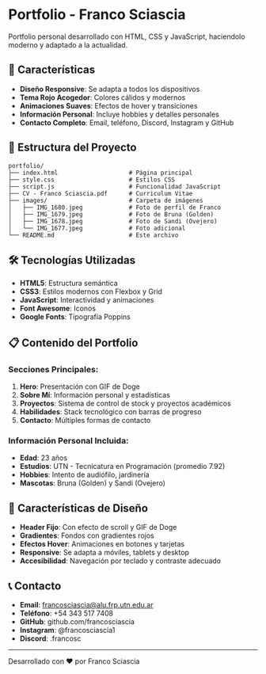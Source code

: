 # Portfolio - Franco Sciascia

Portfolio personal desarrollado con HTML, CSS y JavaScript, haciendolo moderno y adaptado a la actualidad.

## 🚀 Características

- **Diseño Responsive**: Se adapta a todos los dispositivos
- **Tema Rojo Acogedor**: Colores cálidos y modernos
- **Animaciones Suaves**: Efectos de hover y transiciones
- **Información Personal**: Incluye hobbies y detalles personales
- **Contacto Completo**: Email, teléfono, Discord, Instagram y GitHub

## 📁 Estructura del Proyecto

```
portfolio/
├── index.html                    # Página principal
├── style.css                     # Estilos CSS
├── script.js                     # Funcionalidad JavaScript
├── CV - Franco Sciascia.pdf      # Curriculum Vitae
├── images/                       # Carpeta de imágenes
│   ├── IMG_1680.jpeg             # Foto de perfil de Franco
│   ├── IMG_1679.jpeg             # Foto de Bruna (Golden)
│   ├── IMG_1678.jpeg             # Foto de Sandi (Ovejero)
│   └── IMG_1677.jpeg             # Foto adicional
└── README.md                     # Este archivo
```

## 🛠️ Tecnologías Utilizadas

- **HTML5**: Estructura semántica
- **CSS3**: Estilos modernos con Flexbox y Grid
- **JavaScript**: Interactividad y animaciones
- **Font Awesome**: Iconos
- **Google Fonts**: Tipografía Poppins

## 📋 Contenido del Portfolio

### Secciones Principales:
1. **Hero**: Presentación con GIF de Doge
2. **Sobre Mí**: Información personal y estadísticas
3. **Proyectos**: Sistema de control de stock y proyectos académicos
4. **Habilidades**: Stack tecnológico con barras de progreso
5. **Contacto**: Múltiples formas de contacto

### Información Personal Incluida:
- **Edad**: 23 años
- **Estudios**: UTN - Tecnicatura en Programación (promedio 7.92)
- **Hobbies**: Intento de audiófilo, jardinería
- **Mascotas**: Bruna (Golden) y Sandi (Ovejero)

## 🎨 Características de Diseño

- **Header Fijo**: Con efecto de scroll y GIF de Doge
- **Gradientes**: Fondos con gradientes rojos
- **Efectos Hover**: Animaciones en botones y tarjetas
- **Responsive**: Se adapta a móviles, tablets y desktop
- **Accesibilidad**: Navegación por teclado y contraste adecuado

## 📞 Contacto

- **Email**: francosciascia@alu.frp.utn.edu.ar
- **Teléfono**: +54 343 517 7408
- **GitHub**: github.com/francosciascia
- **Instagram**: @francosciascia1
- **Discord**: .francosc

---

Desarrollado con ❤️ por Franco Sciascia
